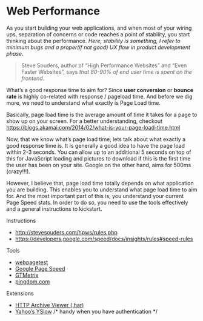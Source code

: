 # Web Performance

As you start building your web applications, and when most of your wiring ups, 
separation of concerns or code reaches a point of stability, you start thinking 
about the performance. *Here, stability is something, I refer to minimum bugs and 
a proper(if not good) UX flow in product development phase*. 

> Steve Souders, author of “High Performance Websites” and “Even Faster Websites”, 
> says *that 80-90% of end user time is spent on the frontend*. 

What’s a good response time to aim for? Since __user conversion__ or __bounce rate__ 
is highly co-related with response / pageload time. And before we dig more, we 
need to understand what exactly is Page Load time.

Basically, page load time is the average amount of time it takes for a page to
show up on your screen. For a better understanding, checkout 
https://blogs.akamai.com/2014/02/what-is-your-page-load-time.html

Now, that we know what’s page load time, lets talk about what exactly a good response 
time is. It is generally a good idea to have the page load within 2-3 seconds. You can 
allow up to an additional 5 seconds on top of this for JavaScript loading and 
pictures to download if this is the first time the user has been on your site. 
Google on the other hand, aims for 500ms (crazy!!!). 

However, I believe that, page load time totally depends on what application you are building. 
This enables you to understand what page load time to aim for. And the most important part of 
this is, you understand your current Page Speed stats. In order to do so, you need 
to use the tools effectively and a general instructions to kickstart.

Instructions 
- http://stevesouders.com/hpws/rules.php
- https://developers.google.com/speed/docs/insights/rules#speed-rules

Tools
- [webpagetest](http://www.webpagetest.org)
- [Google Page Speed](https://developers.google.com/speed/pagespeed/)
- [GTMetrix](https://gtmetrix.com)
- [pingdom.com](http://tools.pingdom.com/fpt/)

Extensions
- [HTTP Archive Viewer (.har)](https://github.com/THemming/harviewer-chrome-app)
- [Yahoo’s YSlow](http://yslow.org/) /* handy when you have authentication */

